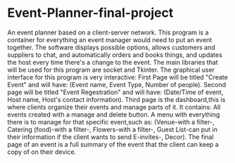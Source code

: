 # Event-Planner-final-project
An event planner based on a client-server network. This program is a container for everything an event manager would need to put an event together. The software displays possible options, allows customers and suppliers to chat, and automatically orders and books things, and updates the host every time there's a change to the event. 
The main libraries that will be used for this program are socket and Tkinter.
The graphical user interface for this program is very interactive:
First Page will be titled "Create Event" and will have:
(Event name,
Event Type,
Number of people).
Second page will be titled "Event Regestration" and will have:
(Date/Time of event,
Host name,
Host's contact information).
Third page is the dashboard,this is where clients organize their events and manage parts of it. It contains:
All events created with a manage and delete button.
A menu with everything there is to manage for that specific event,such as:
(Venue-with a filter-,
Catering (food)-with a filter-,
Flowers-with a filter-,
Guest List-can put in their information if the client wants to send E-invites-,
Decor).
The final page of an event is a full summary of the event that the client can keep a copy of on their device.
